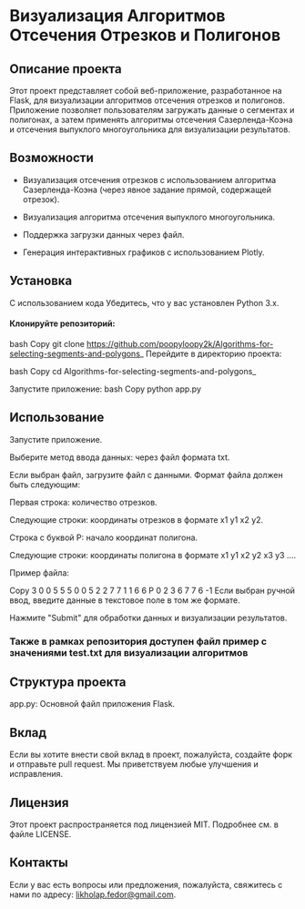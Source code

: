 # Визуализация Алгоритмов Отсечения Отрезков и Полигонов
## Описание проекта
Этот проект представляет собой веб-приложение, разработанное на Flask, для визуализации алгоритмов отсечения отрезков и полигонов.
Приложение позволяет пользователям загружать данные о сегментах и полигонах, а затем применять алгоритмы отсечения Cазерленда-Коэна и отсечения выпуклого многоугольника
для визуализации результатов.

## Возможности
 - Визуализация отсечения отрезков с использованием алгоритма Cазерленда-Коэна (через явное задание прямой, содержащей отрезок).

 - Визуализация алгоритма отсечения выпуклого многоугольника.

 - Поддержка загрузки данных через файл.

 - Генерация интерактивных графиков с использованием Plotly.

## Установка
С использованием кода
Убедитесь, что у вас установлен Python 3.x.

#### Клонируйте репозиторий:

bash
Copy
git clone https://github.com/poopyloopy2k/Algorithms-for-selecting-segments-and-polygons_
Перейдите в директорию проекта:

bash
Copy
cd Algorithms-for-selecting-segments-and-polygons_


Запустите приложение:
bash
Copy
python app.py


## Использование
Запустите приложение.

Выберите метод ввода данных: через файл формата txt.

Если выбран файл, загрузите файл с данными. Формат файла должен быть следующим:

Первая строка: количество отрезков.

Следующие строки: координаты отрезков в формате x1 y1 x2 y2.

Строка с буквой P: начало координат полигона.

Следующие строки: координаты полигона в формате x1 y1 x2 y2 x3 y3 ....

Пример файла:

Copy
3
0 0 5 5
5 0 0 5
2 2 7 7
1 1 6 6
P 0 2 3 6 7 7 6 -1
Если выбран ручной ввод, введите данные в текстовое поле в том же формате.

Нажмите "Submit" для обработки данных и визуализации результатов.
### Также в рамках репозитория доступен файл пример с значениями test.txt для визуализации алгоритмов

## Структура проекта
app.py: Основной файл приложения Flask.


## Вклад
Если вы хотите внести свой вклад в проект, пожалуйста, создайте форк и отправьте pull request. Мы приветствуем любые улучшения и исправления.

## Лицензия
Этот проект распространяется под лицензией MIT. Подробнее см. в файле LICENSE.

## Контакты
Если у вас есть вопросы или предложения, пожалуйста, свяжитесь с нами по адресу: likholap.fedor@gmail.com.

